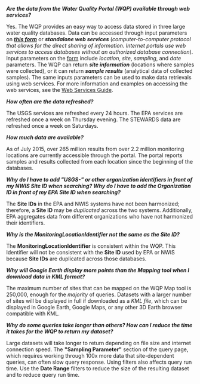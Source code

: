 ***Are the data from the Water Quality Portal (WQP) available through web services?***

Yes. The WQP provides an easy way to access data stored in three large water quality databases. Data can be accessed through input parameters on ***[this form](https://www.waterqualitydata.us/portal/)*** or ***standalone web services*** (*computer-to-computer protocol that allows for the direct sharing of information. Internet portals use web services to access databases without an authorized database connection*). Input parameters on the [form](https://www.waterqualitydata.us/portal/) include *location*, *site*, *sampling*, and *date* parameters. The WQP can return ***site information*** (locations where samples were collected), or it can return ***sample results*** (analytical data of collected samples). The same inputs parameters can be used to make data retrievals using web services. For more information and examples on accessing the web services, see the [Web Services Guide](http://www.waterqualitydata.us/webservices_documentation.jsp).

***How often are the data refreshed?***

The USGS services are refreshed every 24 hours. The EPA services are refreshed once a week on Thursday evening. The STEWARDS data are refreshed once a week on Saturdays. 

***How much data are available?***

As of July 2015, over 265 million results from over 2.2 million monitoring locations are currently accessible through the portal. The portal reports samples and results collected from each location since the beginning of the databases.

***Why do I have to add "USGS-" or other organization identifiers in front of my NWIS Site ID when searching? Why do I have to add the Organization ID in front of my EPA Site ID when searching?***

The **Site IDs** in the EPA and NWIS systems have not been harmonized; therefore, a **Site ID** may be *duplicated* across the two systems. Additionally, EPA aggregates data from different organizations who have not harmonized their identifiers. 

***Why is the MonitoringLocationIdentifier not the same as the Site ID?***

The **MonitoringLocationIdentifier** is consistent within the WQP. This Identifier will not be consistent with the **Site ID** used by EPA or NWIS because **Site IDs** are duplicated across those databases.

***Why will Google Earth display more points than the Mapping tool when I download data in KML format?***

The maximum number of sites that can be mapped on the WQP Map tool is 250,000, enough for the *majority* of queries. Datasets with a larger number of sites will be displayed in full if downloaded as a *KML file*, which can be displayed in Google Earth, Google Maps, or any other 3D Earth browser compatible with KML. 

***Why do some queries take longer than others?
How can I reduce the time it takes for the WQP to return my dataset?***

Large datasets will take longer to return depending on file size and internet connection speed. The **"Sampling Parameter"** section of the query page, which requires working through 100x more data that site-dependent queries, can often slow query response.  Using filters also affects query run time. Use the **Date Range** filters to reduce the size of the resulting dataset and to reduce query run time.
